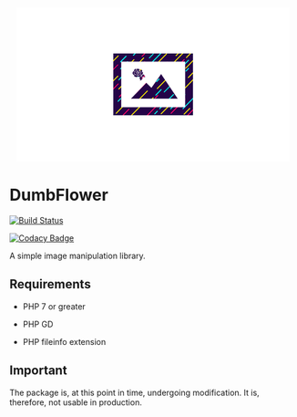 <p align="center">
	<img src="https://github.com/ace411/dumbflower/blob/master/assets/icon.png">
</p>

# DumbFlower

[![Build Status](https://travis-ci.org/ace411/dumbflower.svg?branch=master)](https://travis-ci.org/ace411/dumbflower)

[![Codacy Badge](https://api.codacy.com/project/badge/Grade/86961fde07564ec388c4a93582f6ba7a)](https://www.codacy.com/app/ace411/dumbflower?utm_source=github.com&amp;utm_medium=referral&amp;utm_content=ace411/dumbflower&amp;utm_campaign=Badge_Grade)


A simple image manipulation library. 

## Requirements

- PHP 7 or greater

- PHP GD

- PHP fileinfo extension

## Important

The package is, at this point in time, undergoing modification. It is, therefore, not usable in production.